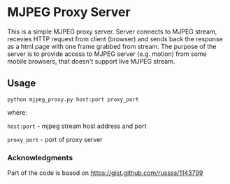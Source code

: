 # MJPEG Proxy Server

This is a simple MJPEG proxy server. Server connects to MJPEG stream, recevies HTTP request from client (browser) and sends back the response as a html page with one frame grabbed from stream. The purpose of the server is to provide access to MJPEG server (е.g. motion) from some mobile browsers, that doesn't support live MJPEG stream.

## Usage
`python mjpeg_proxy.py host:port proxy_port`

where:

`host:port` - mjpeg stream host address and port

`proxy_port` - port of proxy server

### Acknowledgments
Part of the code is based on https://gist.github.com/russss/1143799
